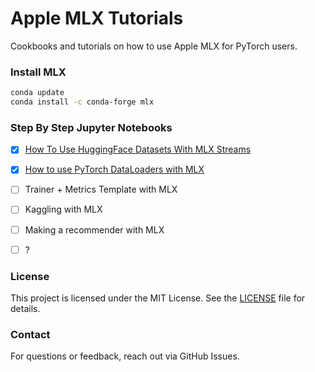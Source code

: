 # Apple MLX Tutorials

Cookbooks and tutorials on how to use Apple MLX for PyTorch users.

### Install MLX
```sh
conda update
conda install -c conda-forge mlx
```

### Step By Step Jupyter Notebooks

- [x] [How To Use HuggingFace Datasets With MLX Streams](./hf_datasets_mlx_streams.ipynb)
- [x] [How to use PyTorch DataLoaders with MLX](./hf_to_mlx_with_pytorch_dataloaders.ipynb)
- [ ] Trainer + Metrics Template with MLX
- [ ] Kaggling with MLX
- [ ] Making a recommender with MLX
- [ ] ?



### License

This project is licensed under the MIT License. See the [LICENSE](./LICENSE) file for details.

### Contact

For questions or feedback, reach out via GitHub Issues.
